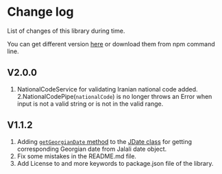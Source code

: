 # Change log
List of changes of this library during time.

You can get different version [here](https://www.npmjs.com/package/ngx-persian) or download them from npm command line.

## V2.0.0
1. NationalCodeService for validating Iranian national code added.
2.NationalCodePipe(`nationalCode`) is no longer throws an Error when input is not a valid string or is not in the valid range.

## V1.1.2
1. Adding [`getGeorgianDate` method](https://alihoseiny.github.io/ngx-persian/classes/JDate.html#getGeorgianDate) to the [JDate class](https://alihoseiny.github.io/ngx-persian/classes/JDate.html) for getting corresponding Georgian date from Jalali date object. 
2. Fix some mistakes in the README.md file.
3. Add License to and more keywords to package.json file of the library.
